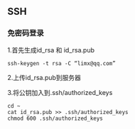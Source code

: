 ## SSH 
### 免密码登录
1.首先生成id_rsa 和 id_rsa.pub
~~~
ssh-keygen -t rsa -C “limx@qq.com”
~~~

2.上传id_rsa.pub到服务器

3.将公钥加入到.ssh/authorized_keys
~~~
cd ~
cat id_rsa.pub >> .ssh/authorized_keys
chmod 600 .ssh/authorized_keys
~~~